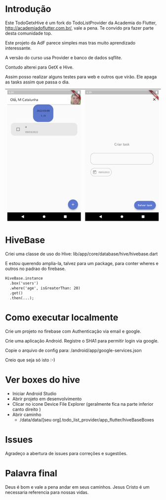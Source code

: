 # Introdução

Este TodoGetxHive é um fork do TodoListProvider da Academia do Flutter, http://academiadoflutter.com.br/, vale a pena. Te convido pra fazer parte desta comunidade top.

Este projeto da AdF parece simples mas tras muito aprendizado interessante.

A versão do curso usa Provider e banco de dados sqflite. 

Contudo alterei para GetX e Hive.

Assim posso realizar alguns testes para web e outros que virão. Ele apaga as tasks assim que passa o dia.



|![home](docs/home.png)|![home](docs/taskCreate.png)|
|---|---|


# HiveBase

Criei uma classe de uso do Hive: lib/app/core/database/hive/hivebase.dart

E estou querendo amplia-la, talvez para um package, para conter wheres e outros no padrao do firebase.
```
HiveBase.instance
  .box('users')
  .where('age', isGreaterThan: 20)
  .get()
  .then(...);
```

# Como executar localmente
Crie um projeto no firebase com Authenticação via email e google.

Crie uma aplicação Android. Registre o SHA1 para permitir login via google.

Copie o arquivo de config para:
/android/app/google-services.json

Creio que seja só isto :-)

# Ver boxes do hive
* Iniciar Android Studio
* Abrir projeto em desenvolvimento
* Clicar no icone Device File Explorer (geralmente fica na parte inferior canto direito )
* Abrir caminho
    * /data/data/[seu org].todo_list_provider/app_flutter/hiveBaseBoxes

# Issues

Agradeço a abertura de issues para correções e sugestões.

# Palavra final

Deus é bom e vale a pena andar em seus caminhos. Jesus Cristo é um necessaria referencia para nossas vidas.


